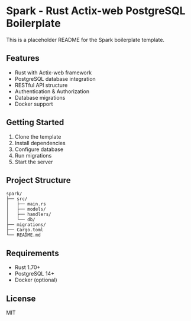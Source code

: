 # Spark - Rust Actix-web PostgreSQL Boilerplate

This is a placeholder README for the Spark boilerplate template.

## Features
- Rust with Actix-web framework
- PostgreSQL database integration
- RESTful API structure
- Authentication & Authorization
- Database migrations
- Docker support

## Getting Started
1. Clone the template
2. Install dependencies
3. Configure database
4. Run migrations
5. Start the server

## Project Structure
```
spark/
├── src/
│   ├── main.rs
│   ├── models/
│   ├── handlers/
│   └── db/
├── migrations/
├── Cargo.toml
└── README.md
```

## Requirements
- Rust 1.70+
- PostgreSQL 14+
- Docker (optional)

## License
MIT